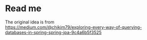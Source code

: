 # Read me

The original idea is from  
https://medium.com/@chikim79/exploring-every-way-of-querying-databases-in-spring-spring-jpa-9c4a6b5f3525